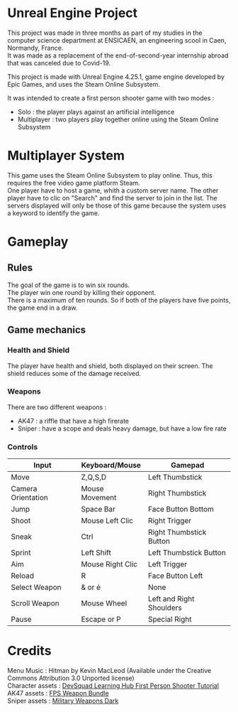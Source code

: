 # Unreal Engine Project

This project was made in three months as part of my studies in the computer science department at
ENSICAEN, an engineering scool in Caen, Normandy, France.<br/>
It was made as a replacement of the end-of-second-year internship abroad that was canceled due to Covid-19.

This project is made with Unreal Engine 4.25.1, game engine developed by Epic Games, and uses the Steam Online Subsystem.

It was intended to create a first person shooter game with two modes :
* Solo : the player plays against an artificial intelligence
* Multiplayer : two players play together online using the Steam Online Subsystem

# Multiplayer System

This game uses the Steam Online Subsystem to play online.
Thus, this requires the free video game platform Steam.<br/>
One player have to host a game, whith a custom server name.
The other player have to clic on "Search" and find the server to join in the list.
The servers displayed will only be those of this game because the system uses a keyword to identify the game.

# Gameplay

## Rules

The goal of the game is to win six rounds.<br/>
The player win one round by killing their opponent.<br/>
There is a maximum of ten rounds. So if both of the players have five points, the game end in a draw.

## Game mechanics

### Health and Shield

The player have health and shield, both displayed on their screen. The shield reduces some of the damage received.

### Weapons

There are two different weapons :
* AK47 : a riffle that have a high firerate
* Sniper : have a scope and deals heavy damage, but have a low fire rate

### Controls

|  Input | Keyboard/Mouse | Gamepad |
|---|---|---|
| Move | Z,Q,S,D | Left Thumbstick |
| Camera Orientation | Mouse Movement | Right Thumbstick |
| Jump | Space Bar | Face Button Bottom |
| Shoot | Mouse Left Clic | Right Trigger |
| Sneak | Ctrl | Right Thumbstick Button |
| Sprint | Left Shift | Left Thumbstick Button |
| Aim | Mouse Right Clic | Left Trigger |
| Reload | R | Face Button Left |
| Select Weapon | & or é | None |
| Scroll Weapon | Mouse Wheel | Left and Right Shoulders |
| Pause | Escape or P | Special Right |

# Credits

Menu Music : Hitman by Kevin MacLeod (Available under the Creative Commons Attribution 3.0 Unported license)<br/>
Character assets : [DevSquad Learning Hub First Person Shooter Tutorial](https://www.virtushub.com/first-person-shooter)<br/>
AK47 assets : [FPS Weapon Bundle](https://www.unrealengine.com/marketplace/en-US/product/fps-weapon-bundle)<br/>
Sniper assets : [Military Weapons Dark](https://www.unrealengine.com/marketplace/en-US/product/military-weapons-dark)